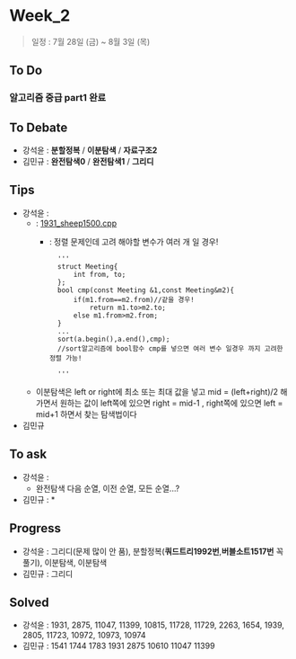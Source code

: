 # Week_2
>일정 : 7월 28일 (금) ~ 8월 3일 (목)

## To Do
### 알고리즘 중급  part1 완료

## To Debate
* 강석윤 : __분할정복__ / __이분탐색__ / __자료구조2__
* 김민규 : __완전탐색0__ / __완전탐색1__ / __그리디__

## Tips

* 강석윤 :
	* : [1931_sheep1500.cpp](https://github.com/1500sheep/DataStructure-Study/blob/master/week_2/1931_sheep1500.cpp)
		* : 정렬 문제인데 고려 해야할 변수가 여러 개 일 경우!
		 
				'''
				struct Meeting{
					int from, to;
				};
				bool cmp(const Meeting &1,const Meeting&m2){
					if(m1.from==m2.from)//같을 경우!
						return m1.to>m2.to;
					else m1.from>m2.from;
				}
				...
				sort(a.begin(),a.end(),cmp);
				//sort알고리즘에 bool함수 cmp를 넣으면 여러 변수 일경우 까지 고려한 정렬 가능! 
		
				'''
	* 이분탐색은 left or right에 최소 또는 최대 값을 넣고 mid = (left+right)/2 해가면서 원하는 값이 left쪽에 있으면 right = mid-1 , right쪽에 있으면 left = mid+1 하면서 찾는 탐색법이다
* 김민규  
	

## To ask

* 강석윤 :
	* 완전탐색 다음 순열, 이전 순열, 모든 순열...?
* 김민규 :
	* 
## Progress

* 강석윤 : 그리디(문제 많이 안 품), 분할정복(__쿼드트리1992번__,__버블소트1517번__ 꼭 풀기), 이분탐색, 이분탐색
* 김민규 : 그리디

## Solved

* 강석윤 : 1931, 2875, 11047, 11399, 10815, 11728, 11729,  2263, 1654, 1939, 2805, 11723, 10972, 10973, 10974
* 김민규 : 1541 1744 1783 1931 2875 10610 11047 11399